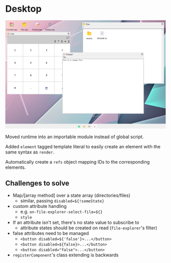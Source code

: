 # Desktop

![screenshot of desktop app](../images/screenshot-desktop.png)

Moved runtime into an importable module instead of global script.

Added `element` tagged template literal to easily create an element with the same syntax as `render`.

Automatically create a `refs` object mapping IDs to the corresponding elements.

## Challenges to solve

* Map/[array method] over a state array (directories/files)
  * similar, passing `disabled=${!someState}`
* custom attribute handling
  * e.g. `on-file-explorer-select-file=${}`
  * `style`
* If an attribute isn't set, there's no state value to subscribe to
  * attribute states should be created on read (`file-explorer`'s filter)
* false attributes need to be managed
  * `<button disabled=${'false'}>...</button>`
  * `<button disabled=${false}>...</button>`
  * `<button disabled="false">...</button>`
* `registerComponent`'s class extending is backwards
